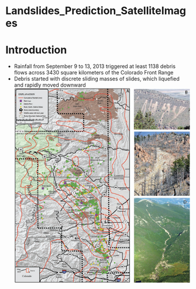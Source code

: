 # Landslides_Prediction_SatelliteImages

# Introduction
- Rainfall from September 9 to 13, 2013 triggered at least 1138 debris flows across 3430 square kilometers of the Colorado Front Range
- Debris started with discrete sliding masses of slides, which liquefied and rapidly moved downward
![image](IMG/1.png)
